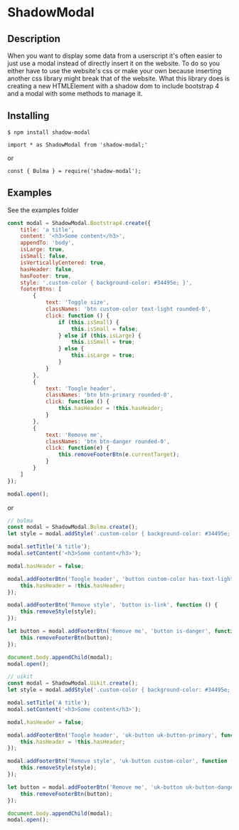 # ShadowModal

## Description

When you want to display some data from a userscript it's often easier to just use a modal instead of directly insert it on the website. To do so you either have to use the website's css or make your own because inserting another css library might break that of the website. What this library does is creating a new HTMLElement with a shadow dom to include bootstrap 4 and a modal with some methods to manage it.

## Installing

`$ npm install shadow-modal`

`import * as ShadowModal from 'shadow-modal;'`

or

`const { Bulma } = require('shadow-modal');`

## Examples

See the examples folder

```javascript
const modal = ShadowModal.Bootstrap4.create({
    title: 'a title',
    content: '<h3>Some content</h3>',
    appendTo: 'body',
    isLarge: true,
    isSmall: false,
    isVerticallyCentered: true,
    hasHeader: false,
    hasFooter: true,
    style: '.custom-color { background-color: #34495e; }',
    footerBtns: [
        {
            text: 'Toggle size',
            classNames: 'btn custom-color text-light rounded-0',
            click: function () {
                if (this.isSmall) {
                    this.isSmall = false;
                } else if (this.isLarge) {
                    this.isSmall = true;
                } else {
                    this.isLarge = true;
                }
            }
        },
        {
            text: 'Toogle header',
            classNames: 'btn btn-primary rounded-0',
            click: function () {
                this.hasHeader = !this.hasHeader;
            }
        },
        {
            text: 'Remove me',
            classNames: 'btn btn-danger rounded-0',
            click: function(e) {
                this.removeFooterBtn(e.currentTarget);
            }
        }
    ]
});

modal.open();
```

or

```javascript
// bulma
const modal = ShadowModal.Bulma.create();
let style = modal.addStyle('.custom-color { background-color: #34495e; }');

modal.setTitle('A title');
modal.setContent('<h3>Some content</h3>');

modal.hasHeader = false;

modal.addFooterBtn('Toogle header', 'button custom-color has-text-light', function () {
    this.hasHeader = !this.hasHeader;
});

modal.addFooterBtn('Remove style', 'button is-link', function () {
    this.removeStyle(style);
});

let button = modal.addFooterBtn('Remove me', 'button is-danger', function () {
    this.removeFooterBtn(button);
});

document.body.appendChild(modal);
modal.open();

// uikit
const modal = ShadowModal.Uikit.create();
let style = modal.addStyle('.custom-color { background-color: #34495e; }');

modal.setTitle('A title');
modal.setContent('<h3>Some content</h3>');

modal.hasHeader = false;

modal.addFooterBtn('Toogle header', 'uk-button uk-button-primary', function () {
    this.hasHeader = !this.hasHeader;
});

modal.addFooterBtn('Remove style', 'uk-button custom-color', function () {
    this.removeStyle(style);
});

let button = modal.addFooterBtn('Remove me', 'uk-button uk-button-danger', function () {
    this.removeFooterBtn(button);
});

document.body.appendChild(modal);
modal.open();
```
